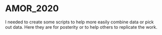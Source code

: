 # AMOR_2020
I needed to create some scripts to help more easily combine data or pick out data. Here they are for posterity or to help others to replicate the work.
